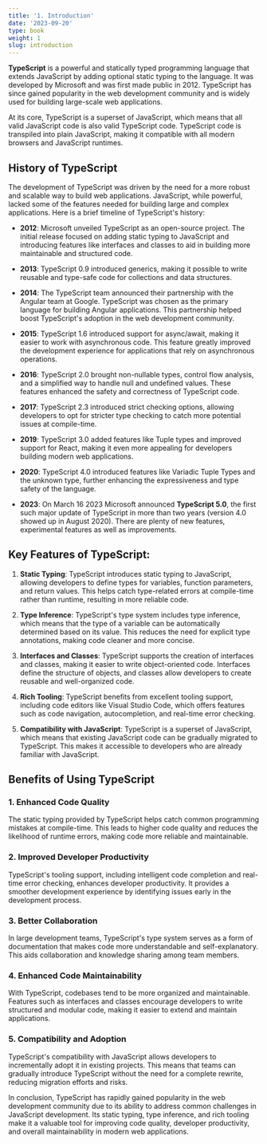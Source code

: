 ```yaml
---
title: '1. Introduction'
date: '2023-09-20'
type: book
weight: 1
slug: introduction
---
```


**TypeScript** is a powerful and statically typed programming language that extends JavaScript by adding optional static typing to the language. It was developed by Microsoft and was first made public in 2012. TypeScript has since gained popularity in the web development community and is widely used for building large-scale web applications.

At its core, TypeScript is a superset of JavaScript, which means that all valid JavaScript code is also valid TypeScript code. TypeScript code is transpiled into plain JavaScript, making it compatible with all modern browsers and JavaScript runtimes.

## History of TypeScript

The development of TypeScript was driven by the need for a more robust and scalable way to build web applications. JavaScript, while powerful, lacked some of the features needed for building large and complex applications. Here is a brief timeline of TypeScript's history:

-   **2012**: Microsoft unveiled TypeScript as an open-source project. The initial release focused on adding static typing to JavaScript and introducing features like interfaces and classes to aid in building more maintainable and structured code.
    
-   **2013**: TypeScript 0.9 introduced generics, making it possible to write reusable and type-safe code for collections and data structures.
    
-   **2014**: The TypeScript team announced their partnership with the Angular team at Google. TypeScript was chosen as the primary language for building Angular applications. This partnership helped boost TypeScript's adoption in the web development community.
    
-   **2015**: TypeScript 1.6 introduced support for async/await, making it easier to work with asynchronous code. This feature greatly improved the development experience for applications that rely on asynchronous operations.
    
-   **2016**: TypeScript 2.0 brought non-nullable types, control flow analysis, and a simplified way to handle null and undefined values. These features enhanced the safety and correctness of TypeScript code.
    
-   **2017**: TypeScript 2.3 introduced strict checking options, allowing developers to opt for stricter type checking to catch more potential issues at compile-time.
    
-   **2019**: TypeScript 3.0 added features like Tuple types and improved support for React, making it even more appealing for developers building modern web applications.
    
-   **2020**: TypeScript 4.0 introduced features like Variadic Tuple Types and the unknown type, further enhancing the expressiveness and type safety of the language.
    
-   **2023**: On March 16 2023 Microsoft announced **TypeScript 5.0**, the first such major update of TypeScript in more than two years (version 4.0 showed up in August 2020). There are plenty of new features, experimental features as well as improvements.


## Key Features of TypeScript:

1. **Static Typing**: TypeScript introduces static typing to JavaScript, allowing developers to define types for variables, function parameters, and return values. This helps catch type-related errors at compile-time rather than runtime, resulting in more reliable code.

2. **Type Inference**: TypeScript's type system includes type inference, which means that the type of a variable can be automatically determined based on its value. This reduces the need for explicit type annotations, making code cleaner and more concise.

3. **Interfaces and Classes**: TypeScript supports the creation of interfaces and classes, making it easier to write object-oriented code. Interfaces define the structure of objects, and classes allow developers to create reusable and well-organized code.

4. **Rich Tooling**: TypeScript benefits from excellent tooling support, including code editors like Visual Studio Code, which offers features such as code navigation, autocompletion, and real-time error checking.

5. **Compatibility with JavaScript**: TypeScript is a superset of JavaScript, which means that existing JavaScript code can be gradually migrated to TypeScript. This makes it accessible to developers who are already familiar with JavaScript.

## Benefits of Using TypeScript

### 1. Enhanced Code Quality

The static typing provided by TypeScript helps catch common programming mistakes at compile-time. This leads to higher code quality and reduces the likelihood of runtime errors, making code more reliable and maintainable.

### 2. Improved Developer Productivity

TypeScript's tooling support, including intelligent code completion and real-time error checking, enhances developer productivity. It provides a smoother development experience by identifying issues early in the development process.

### 3. Better Collaboration

In large development teams, TypeScript's type system serves as a form of documentation that makes code more understandable and self-explanatory. This aids collaboration and knowledge sharing among team members.

### 4. Enhanced Code Maintainability

With TypeScript, codebases tend to be more organized and maintainable. Features such as interfaces and classes encourage developers to write structured and modular code, making it easier to extend and maintain applications.

### 5. Compatibility and Adoption

TypeScript's compatibility with JavaScript allows developers to incrementally adopt it in existing projects. This means that teams can gradually introduce TypeScript without the need for a complete rewrite, reducing migration efforts and risks.

In conclusion, TypeScript has rapidly gained popularity in the web development community due to its ability to address common challenges in JavaScript development. Its static typing, type inference, and rich tooling make it a valuable tool for improving code quality, developer productivity, and overall maintainability in modern web applications.
